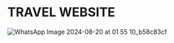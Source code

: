 # TRAVEL WEBSITE


![WhatsApp Image 2024-08-20 at 01 55 10_b58c83cf](https://github.com/user-attachments/assets/67f4820f-e5dd-49e9-8eae-2ea224962899)
